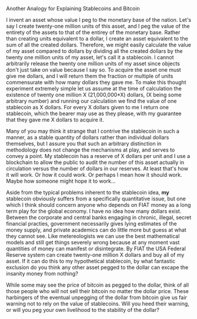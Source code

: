 
Another Analogy for Explaining Stablecoins and Bitcoin

I invent an asset whose value I peg to the monetary base of the nation.
Let\'s say I create twenty-one million units of this asset, and I peg
the value of the entirety of the assets to that of the entirey of the
monetary base. Rather than creating units equivalent to a dollar, I
create an asset equivalent to the sum of all the created dollars.
Therefore, we might easily calculate the value of my asset compared to
dollars by dividing all the created dollars by the twenty one million
units of my asset, let\'s call it a stablecoin. I cannot arbitrarily
release the twenty one million units of my asset since objects don\'t
just take on value because I say so. To acquire the asset one must give
me dollars, and I will return them the fraction or multiple of units
commensurate with how many dollars they gave me. To make this thought
experiment extremely simple let us assume at the time of calculation the
existence of twenty one million X (21,000,000\*X) dollars, (X being some
arbitrary number) and running our calculation we find the value of one
stablecoin as X dollars. For every X dollars given to me I return one
stablecoin, which the bearer may use as they please, with my guarantee
that they gave me X dollars to acquire it.

Many of you may think it strange that I contrive the stablecoin in such
a manner, as a stable quantity of dollars rather than individual dollars
themselves, but I assure you that such an arbitrary distinction in
methodology does not change the mechanisms at play, and serves to convey
a point. My stablecoin has a reserve of X dollars per unit and I use a
blockchain to allow the public to audit the number of this asset
actually in circulation versus the number of dollars in our reserves. At
least that\'s how it will work. Or how it could work. Or perhaps I mean
how it should work. Maybe how someone might hope it to work\...

Aside from the typical problems inherent to the stablecoin idea, **my**
stablecoin obviously suffers from a specifically quantitative issue, but
one which I think should concern anyone who depends on FIAT money as a
long term play for the global economy. I have no idea how many dollars
exist. Between the corporate and central banks engaging in chronic,
illegal, secret financial practies, government necessarily gives lying
estimates of the money supply, and private academics can do little more
but guess at what they cannot see. Like metereologists we can use the
best mathematical models and still get things severely wrong because at
any moment vast quantities of money can manifest or disintegrate. By
FIAT the USA Federal Reserve system can create twenty-one million X
dollars and buy all of my asset. If it can do this to my hypothetical
stablecoin, by what fantastic exclusion do you think any other asset
pegged to the dollar can excape the insanity money from nothing?

While some may see the price of bitcoin as pegged to the dollar, think
of all those people who will not sell their bitcoin no matter the dollar
price. These harbingers of the eventual unpegging of the dollar from
bitcoin give us fair warning not to rely on the value of stablecoins.
Will you heed their warning, or will you peg your own livelihood to the
stability of the dollar?


